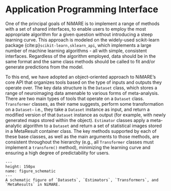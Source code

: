 # Application Programming Interface

One of the principal goals of NiMARE is to implement a range of methods with a set of shared interfaces, to enable users to employ the most appropriate algorithm for a given question without introducing a steep learning curve.
This approach is modeled on the widely-used scikit-learn package {cite:p}`scikit-learn,sklearn_api`, which implements a large number of machine learning algorithms - all with simple, consistent interfaces.
Regardless of the algorithm employed, data should be in the same format and the same class methods should be called to fit and/or generate predictions from the model.

To this end, we have adopted an object-oriented approach to NiMARE’s core API that organizes tools based on the type of inputs and outputs they operate over.
The key data structure is the `Dataset` class, which stores a range of neuroimaging data amenable to various forms of meta-analysis.
There are two main types of tools that operate on a `Dataset` class.
`Transformer` classes, as their name suggests, perform some transformation on a `Dataset—` i.e., they take a `Dataset` instance as input, and return a modified version of that `Dataset` instance as output (for example, with newly generated maps stored within the object).
`Estimator` classes apply a meta-analytic algorithm to a `Dataset` and return a set of statistical images stored in a MetaResult container class.
The key methods supported by each of these base classes, as well as the main arguments to those methods, are consistent throughout the hierarchy (e.g., all `Transformer` classes must implement a `transform()` method), minimizing the learning curve and ensuring a high degree of predictability for users.

```{figure} ../figures/figure_01.png
---
height: 150px
name: figure_schematic
---
A schematic figure of `Datasets`, `Estimators`, `Transformers`, and `MetaResults` in NiMARE.
```
